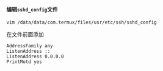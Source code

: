 #### 编辑`sshd_config`文件
```shell
vim /data/data/com.termux/files/usr/etc/ssh/sshd_config
```
在文件前面添加
```
AddressFamily any
ListenAddress ::
ListenAddress 0.0.0.0
PrintMotd yes
```